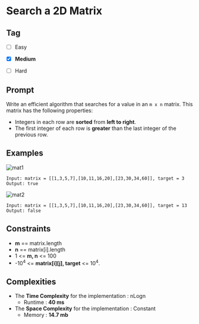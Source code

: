 # Search a 2D Matrix
## Tag
- [ ] Easy
- [x] **Medium**  
- [ ] Hard
  

## Prompt
Write an efficient algorithm that searches for a value in an `m x n` matrix. This matrix has the following properties:  
  
* Integers in each row are **sorted** from **left to right**.
* The first integer of each row is **greater** than the last integer of the previous row.  
  
## Examples
![mat1](https://user-images.githubusercontent.com/74072261/118129792-3ec24300-b41a-11eb-864d-26c245407e88.jpg)
```
Input: matrix = [[1,3,5,7],[10,11,16,20],[23,30,34,60]], target = 3
Output: true
```
  
![mat2](https://user-images.githubusercontent.com/74072261/118129817-48e44180-b41a-11eb-916f-0e13df70b682.jpg)
```
Input: matrix = [[1,3,5,7],[10,11,16,20],[23,30,34,60]], target = 13
Output: false
```
  
## Constraints
* **m** == matrix.length
* **n** == matrix[i].length
* 1 <= **m, n** <= 100
* -10<sup>4</sup> <= **matrix[i][j], target** <= 10<sup>4</sup>.
  
## Complexities
* The **Time Complexity** for the implementation : nLogn
  * Runtime : **40 ms**  
* The **Space Complexity** for the implementation : Constant
  * Memory : **14.7 mb**
